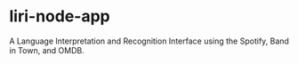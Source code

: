 # liri-node-app

A Language Interpretation and Recognition Interface using the Spotify, Band in Town, and OMDB.